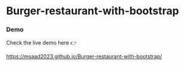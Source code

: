 # Burger-restaurant-with-bootstrap


### Demo 

Check the live demo here 👉️ 

https://msaad2023.github.io/Burger-restaurant-with-bootstrap/
